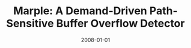 ---
title: "Marple: A Demand-Driven Path-Sensitive Buffer Overflow Detector"
date: 2008-01-01
venue: "Proceedings of the 16th ACM SIGSOFT International Symposium on Foundations of Software Engineering, 2008, Atlanta, Georgia, USA, November 9-14, 2008"
paperurl: https://doi.org/10.1145/1453101.1453137
authors: "Wei Le and Mary Lou Soffa"
awards: ""
---